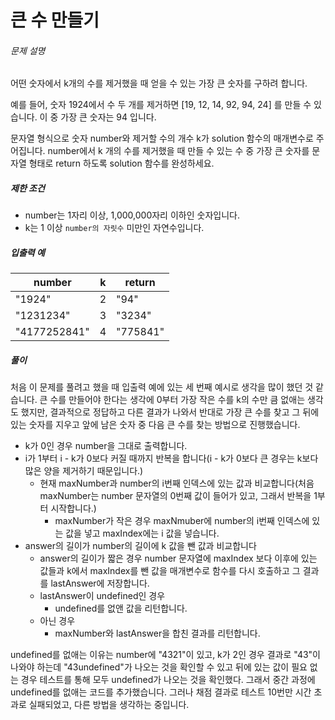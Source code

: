 # 큰 수 만들기
###### 문제 설명

어떤 숫자에서 k개의 수를 제거했을 때 얻을 수 있는 가장 큰 숫자를 구하려 합니다.

예를 들어, 숫자 1924에서 수 두 개를 제거하면 [19, 12, 14, 92, 94, 24] 를 만들 수 있습니다. 이 중 가장 큰 숫자는 94 입니다.

문자열 형식으로 숫자 number와 제거할 수의 개수 k가 solution 함수의 매개변수로 주어집니다. number에서 k 개의 수를 제거했을 때 만들 수 있는 수 중 가장 큰 숫자를 문자열 형태로 return 하도록 solution 함수를 완성하세요.

##### 제한 조건

-   number는 1자리 이상, 1,000,000자리 이하인 숫자입니다.
-   k는 1 이상  `number의 자릿수`  미만인 자연수입니다.

##### 입출력 예
|number      |k|return  |
|------------|-|--------|
|"1924"      |2|"94"    |
|"1231234"   |3|"3234"  |
|"4177252841"|4|"775841"|

##### 풀이
처음 이 문제를 풀려고 했을 때 입출력 예에 있는 세 번째 예시로 생각을 많이 했던 것 같습니다. 
큰 수를 만들어야 한다는 생각에 0부터 가장 작은 수를 k의 수만 큼 없애는 생각도 했지만, 결과적으로 정답하고 다른 결과가 나와서 반대로 가장 큰 수를 찾고 그 뒤에 있는 숫자를 지우고 앞에 남은 숫자 중 다음 큰 수를 찾는 방법으로 진행했습니다.

- k가 0인 경우 number을 그대로 출력합니다.
- i가 1부터 i - k가 0보다 커질 때까지 반복을 합니다(i - k가 0보다 큰 경우는  k보다 많은 양을 제거하기 때문입니다.)
	- 현재 maxNumber과 number의 i번째 인덱스에 있는 값과 비교합니다(처음 maxNumber는 number 문자열의 0번째 값이 들어가 있고, 그래서 반복을 1부터 시작합니다.)
		-  maxNumber가 작은 경우 maxNmuber에 number의 i번째 인덱스에 있는 값을 넣고 maxIndex에는 i 값을 넣습니다.
- answer의 길이가 number의 길이에 k 값을 뺀 값과 비교합니다
	- answer의 길이가 짧은 경우 number 문자열에 maxIndex 보다 이후에 있는 값들과 k에서 maxIndex를 뺀 값을 매개변수로 함수를 다시 호출하고 그 결과를 lastAnswer에 저장합니다.
	- lastAnswer이 undefined인 경우
		- undefined를 없앤 값을 리턴합니다.
	- 아닌 경우
		- maxNumber와 lastAnswer을 합친 결과를 리턴합니다.

undefined를 없애는 이유는 number에 "4321"이 있고, k가 2인 경우 결과로 "43"이 나와야 하는데 "43undefined"가 나오는 것을 확인할 수 있고 뒤에 있는 값이 필요 없는 경우 테스트를 통해 모두 undefined가 나오는 것을 확인했다. 그래서 중간 과정에 undefined를 없애는 코드를 추가했습니다. 그러나 채점 결과로 테스트 10번만 시간 초과로 실패되었고, 다른 방법을 생각하는 중입니다.